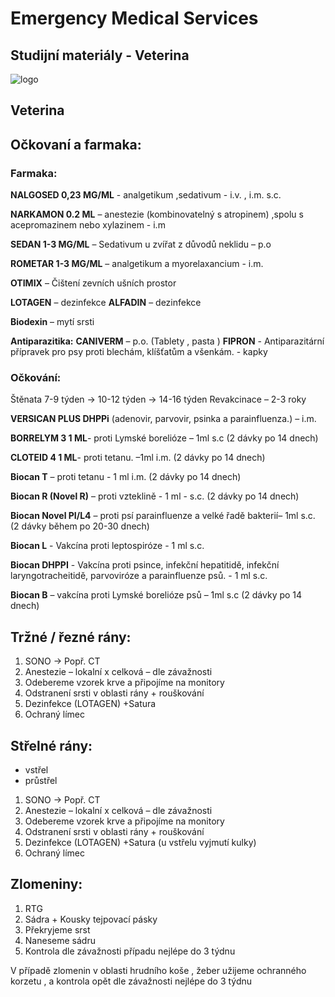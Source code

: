 # Emergency Medical Services
## Studijní materiály - Veterina

![logo](https://media.discordapp.net/attachments/762807292172435456/1343623738624839680/unnamed.png?ex=67bdf29e&is=67bca11e&hm=394fb7efc6a5a1fd9a4a025023855d8d00b88d331eab00cf43367c494cca366c&=&format=webp&quality=lossless)


## Veterina 

## Očkovaní a farmaka:

### Farmaka: 

**NALGOSED 0,23 MG/ML** -  analgetikum ,sedativum - i.v. , i.m. s.c. 

**NARKAMON 0.2 ML** – anestezie (kombinovatelný s atropinem) ,spolu s acepromazinem nebo xylazinem - i.m

**SEDAN 1-3 MG/ML** – Sedativum u zvířat z důvodů neklidu – p.o

**ROMETAR 1-3 MG/ML** – analgetikum a myorelaxancium  - i.m.

**OTIMIX** – Čištení zevních ušních prostor 

**LOTAGEN** – dezinfekce 
**ALFADIN** – dezinfekce

**Biodexin** – mytí srsti 

**Antiparazitika:** **CANIVERM** – p.o. (Tablety , pasta ) 
                          **FIPRON** - Antiparazitární přípravek pro psy proti blechám, klíšťatům a všenkám. - kapky

### Očkování: 
Štěnata 7-9 týden -> 10-12 týden -> 14-16 týden 
Revakcinace – 2-3 roky

**VERSICAN PLUS DHPPi** (adenovir, parvovir, psinka a parainfluenza.) – i.m.

**BORRELYM 3 1 ML**- proti Lymské borelióze – 1ml s.c (2 dávky po 14 dnech)

**CLOTEID 4 1 ML**- proti tetanu. –1ml i.m. (2 dávky po 14 dnech)

**Biocan T** – proti tetanu - 1 ml i.m. (2 dávky po 14 dnech)

**Biocan R (Novel R)** – proti vzteklině  -  1 ml - s.c.  (2 dávky po 14 dnech) 

**Biocan Novel PI/L4** – proti psí parainfluenze a velké řadě  bakterií– 1ml s.c. (2 dávky během po 20-30 dnech)

**Biocan L** - Vakcína proti leptospiróze - 1 ml s.c.

**Biocan DHPPI** - Vakcína proti psince, infekční hepatitidě, infekční laryngotracheitidě, parvoviróze a parainfluenze psů. - 1 ml s.c.

**Biocan B** – vakcína proti Lymské borelióze psů – 1ml s.c (2 dávky po 14 dnech)

## Tržné / řezné rány:
1. SONO -> Popř. CT 
2. Anestezie – lokalní x celková – dle závažnosti 
3. Odebereme vzorek krve a připojíme na monitory 
4. Odstranení srsti v oblasti rány + rouškování 
5. Dezinfekce (LOTAGEN)  +Satura 
6. Ochraný límec 


## Střelné rány: 
- vstřel 
- průstřel

1. SONO -> Popř. CT 
2. Anestezie – lokalní x celková – dle závažnosti 
3. Odebereme vzorek krve a připojíme na monitory 
4. Odstranení srsti v oblasti rány + rouškování 
5. Dezinfekce (LOTAGEN)  +Satura (u vstřelu vyjmutí kulky)  
6. Ochraný límec 

## Zlomeniny: 

1. RTG
2. Sádra + Kousky tejpovací pásky
3. Překryjeme srst 
4. Naneseme sádru 
5. Kontrola dle závažnosti případu nejlépe do 3 týdnu

V případě zlomenin v oblasti hrudního koše , žeber užijeme ochranného korzetu , a kontrola opět dle závažnosti nejlépe do 3 týdnu
